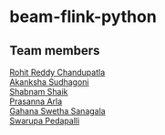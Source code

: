 # beam-flink-python 

## Team members

[Rohit Reddy Chandupatla](https://github.com/RohitChandupatla) </br>
[Akanksha Sudhagoni](https://github.com/AkankshaSudhagoni) </br>
[Shabnam Shaik](https://github.com/ShabnamShaikk)  </br>
[Prasanna Arla](https://github.com/PRASANNAARLA)  </br>
[Gahana Swetha Sanagala](https://github.com/swetha34)  </br>
[Swarupa Pedapalli](https://github.com/SwarupaPedapalli)  </br>
